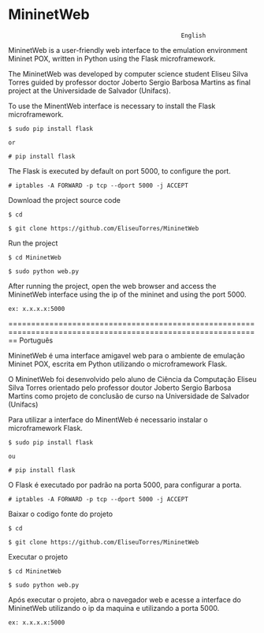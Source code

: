 MininetWeb
==========

                                                 	 English

MininetWeb is a user-friendly web interface to the emulation environment Mininet POX, written in Python using the Flask microframework.

The MininetWeb was developed by computer science student Eliseu Silva Torres guided by professor doctor Joberto Sergio Barbosa Martins as final project at the Universidade de Salvador (Unifacs).


To use the MinentWeb interface is necessary to install the Flask microframework.
  
  	$ sudo pip install flask
	
	or
	
  	# pip install flask
	
The Flask is executed by default on port 5000, to configure the port.

  	# iptables -A FORWARD -p tcp --dport 5000 -j ACCEPT
  	
Download the project source code
	
	$ cd
	
	$ git clone https://github.com/EliseuTorres/MininetWeb
	
Run the project

	$ cd MininetWeb
	
	$ sudo python web.py
	
After running the project, open the web browser and access the MininetWeb interface using the ip of the mininet and using the port 5000.
	
	ex: x.x.x.x:5000	 	

==============================================================================================================
                                        		    Português

MininetWeb é uma interface amigavel web para o ambiente de emulação Mininet POX, escrita em Python utilizando o microframework Flask.

O MininetWeb foi desenvolvido pelo aluno de Ciência da Computação Eliseu Silva Torres orientado pelo professor doutor Joberto Sergio Barbosa Martins como projeto de conclusão de curso na  Universidade de Salvador (Unifacs)


Para utilizar a interface do MinentWeb é necessario instalar o microframework Flask.

	$ sudo pip install flask

	ou

	# pip install flask

O Flask é executado por padrão na porta 5000, para configurar a porta.

	# iptables -A FORWARD -p tcp --dport 5000 -j ACCEPT
	
Baixar o codigo fonte do projeto
	
	$ cd
	
	$ git clone https://github.com/EliseuTorres/MininetWeb
	
Executar o projeto

	$ cd MininetWeb
	
	$ sudo python web.py
	
Após executar o projeto, abra o navegador web e acesse a interface do MininetWeb utilizando o ip da maquina e utilizando a porta 5000. 
	
	ex: x.x.x.x:5000	



